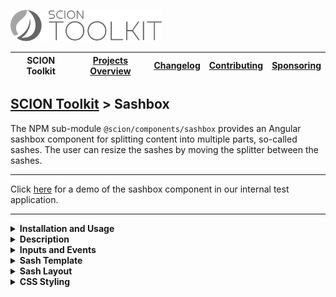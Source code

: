 <a href="/README.md"><img src="/resources/branding/scion-toolkit-banner.svg" height="50" alt="SCION Toolkit"></a>

| SCION Toolkit | [Projects Overview][menu-projects-overview] | [Changelog][menu-changelog] | [Contributing][menu-contributing] | [Sponsoring][menu-sponsoring] |  
| --- | --- | --- | --- | --- |

## [SCION Toolkit][menu-home] > Sashbox

The NPM sub-module `@scion/components/sashbox` provides an Angular sashbox component for splitting content into multiple parts, so-called sashes. The user can resize the sashes by moving the splitter between the sashes. 

***
Click [here](https://components.scion.vercel.app/#/sci-sashbox) for a demo of the sashbox component in our internal test application.
***

<!--- INSTALLATION AND USAGE --->
<details>
  <summary><strong>Installation and Usage</strong></summary>

1. Install `@scion/components` using the NPM command-line tool: 
   ```
   npm install @scion/components @scion/toolkit @angular/cdk --save
   ```
   > The library requires some peer to be installed. By using the above command, those are installed as well.

1. Import `SciSashboxModule` in the module where to use the sashbox:
   
   ```typescript
   import { SciSashboxModule } from '@scion/components/sashbox';

   @NgModule({
     imports: [SciSashboxModule]
   })
   export class AppModule {
   }
   ```

1. Add `sci-sashbox` component as following:

   ```html
   <sci-sashbox direction="row">
     <ng-template sciSash size="1">
       Content of sash 1
     </ng-template>

     <ng-template sciSash size="2">
       Content of sash 2
     </ng-template>

     <ng-template sciSash size="300px">
       Content of sash 3
     </ng-template>
   </sci-sashbox>
   ```
   
   The above code snippet creates three horizontally arranged sashes, with the left sash being half as wide as the middle sash and the right sash being 300px wide.  

</details>

<details>
  <summary><strong>Description</strong></summary>
  
The `<sci-sashbox>` is like a CSS flexbox container that lays out its content children (sashes) in a row (which is by default)
or column arrangement (as specified by the direction property). A splitter is added between each child to allow the user to
shrink or stretch the individual sashes.

Sashes are modelled as content children inside a `<ng-template>` decorated with the `sciSash` directive. A sash can have a fixed size with an explicit unit, or a unitless proportion to distibute remaining space. A proportional sash has the ability to grow or shrink if necessary.

Sash content modeled in the `<ng-template>` is added to a CSS grid container with a single column, stretching the content vertically and horizontally.

</details>

<!--- INPUT AND EVENTS --->
<details>
  <summary><strong>Inputs and Events</strong></summary>
  
#### Inputs:
- **direction**\
  Specifies if to lay out sashes in a row (which is by default) or column arrangement.\
  Supported values are `row` or `column`.

#### Events:
- **sashStart**\
  Emits when start sashing.

- **sashEnd**\
  Emits when end sashing.

</details>

<!--- SASH TEMPLATE --->
<details>
  <summary><strong>Sash Template</strong></summary>
  
  A sash is added to the sashbox in the form of a `<ng-template>` decorated with the `sciSash` directive. You can control its size by setting a `size` and/or `minSize`. To hide a sash, for example if using the sash as side panel, add a `*ngIf` to the sash `<ng-template>`.
  
#### Configuration:
  
  - **size**\
    Specifies the sash size, either as fixed size with an explicit unit, or as a unitless proportion to distibute remaining space. A proportional sash has the ability to grow or shrink if necessary, and must be `>= 1`. If not set, remaining space is distributed equally.
    
  - **minSize**\
    Specifies the minimal sash size in pixel or percent. The min-size prevents the user from shrinking the sash below this minimal size. If the unit is omitted, the value is interpreted as a pixel value.

</details>

<!--- SASH LAYOUT --->
<details>
  <summary><strong>Sash Layout</strong></summary>

Sash content modeled in the `<ng-template>` is added to a CSS grid container with a single column, stretching the content vertically and horizontally.

</details>

<!--- STYLING --->
<details>
  <summary><strong>CSS Styling</strong></summary>

The default style of the sashbox is made up of shades of gray.

You can control the appearance by overriding the following CSS variables:


- `--sci-sashbox-gap`\
 Sets the gaps (gutters) between sashes.

- `--sci-sashbox-splitter-size`\
 Sets the size of the splitter along the main axis.

- `--sci-sashbox-splitter-touch-target-size:`\
 Sets the touch target size to move the splitter (accessibility).

- `--sci-sashbox-splitter-cross-axis-size:`\
 Sets the splitter size along the cross axis.

- `--sci-sashbox-splitter-bgcolor`\
 Sets the background color of the splitter.

- `--sci-sashbox-splitter-border-radius:`\
 Sets the border radius of the splitter.

- `--sci-sashbox-splitter-size_hover:`\
 Sets the size of the splitter along the main axis when hovering it.

- `--sci-sashbox-splitter-opacity_hover:`\
 Sets the opacity of the splitter when hovering it.

- `--sci-sashbox-splitter-bgcolor_hover`\
 Sets the background color of the splitter when hovering it.

- `--sci-sashbox-splitter-opacity_active:`\
 Sets the opacity of the splitter while the user moves the splitter.

**Example:**

```css 
sci-sashbox {
  --sci-sashbox-splitter-bgcolor: black;
  --sci-sashbox-splitter-bgcolor_hover: black;
}
```

</details>


[menu-home]: /README.md
[menu-projects-overview]: /docs/site/projects-overview.md
[menu-changelog]: /docs/site/changelog.md
[menu-contributing]: /CONTRIBUTING.md
[menu-sponsoring]: /docs/site/sponsoring.md

